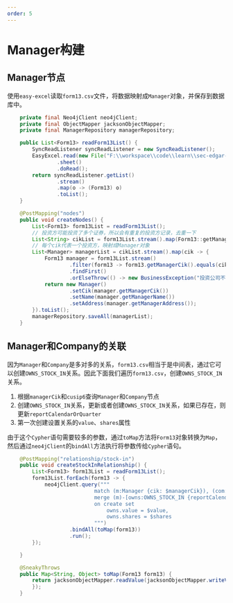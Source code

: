 ```yaml
---
order: 5
---
```

# Manager构建

## Manager节点

使用`easy-excel`读取`form13.csv`文件，将数据映射成`Manager`对象，并保存到数据库中。

```java
    private final Neo4jClient neo4jClient;
    private final ObjectMapper jacksonObjectMapper;
    private final ManagerRepository managerRepository;

    public List<Form13> readForm13List() {
        SyncReadListener syncReadListener = new SyncReadListener();
        EasyExcel.read(new File("F:\\workspace\\code\\learn\\sec-edgar-notebooks\\data\\sample\\form13.csv"), Form13.class, syncReadListener)
                .sheet()
                .doRead();
        return syncReadListener.getList()
                .stream()
                .map(o -> (Form13) o)
                .toList();
    }

    @PostMapping("nodes")
    public void createNodes() {
        List<Form13> form13List = readForm13List();
        // 投资方可能投资了多个证券，所以会有重复的投资方记录，去重一下
        List<String> cikList = form13List.stream().map(Form13::getManagerCik).distinct().toList();
        // 每个cik代表一个投资方，映射成Manager对象
        List<Manager> managerList = cikList.stream().map(cik -> {
            Form13 manager = form13List.stream()
                    .filter(form13 -> form13.getManagerCik().equals(cik))
                    .findFirst()
                    .orElseThrow(() -> new BusinessException("投资公司不存在"));
            return new Manager()
                    .setCik(manager.getManagerCik())
                    .setName(manager.getManagerName())
                    .setAddress(manager.getManagerAddress());
        }).toList();
        managerRepository.saveAll(managerList);
    }
```

## Manager和Company的关联

因为`Manager`和`Company`是多对多的关系，`form13.csv`相当于是中间表，通过它可以创建`OWNS_STOCK_IN`关系。因此下面我们遍历`form13.csv`，创建`OWNS_STOCK_IN`关系。

1. 根据`managerCik`和`cusip6`查询`Manager`和`Company`节点
2. 创建`OWNS_STOCK_IN`关系，更新或者创建`OWNS_STOCK_IN`关系，如果已存在，则更新`reportCalendarOrQuarter`
3. 第一次创建设置关系的`value`、`shares`属性

由于这个`Cypher`语句需要较多的参数，通过`toMap`方法将`Form13`对象转换为`Map`，然后通过`neo4jClient`的`bindAll`方法执行将参数传给`Cypher`语句。

```java
    @PostMapping("relationship/stock-in")
    public void createStockInRelationship() {
        List<Form13> form13List = readForm13List();
        form13List.forEach(form13 -> {
            neo4jClient.query("""
                            match (m:Manager {cik: $managerCik}), (com:Company {cusip6: $cusip6})
                            merge (m)-[owns:OWNS_STOCK_IN {reportCalendarOrQuarter: $reportCalendarOrQuarter}]->(com)
                            on create set
                                owns.value = $value,
                                owns.shares = $shares
                            """)
                    .bindAll(toMap(form13))
                    .run();
        });

    }

    @SneakyThrows
    public Map<String, Object> toMap(Form13 form13) {
        return jacksonObjectMapper.readValue(jacksonObjectMapper.writeValueAsString(form13), new TypeReference<>() {
        });
    }
```
